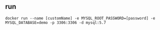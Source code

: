 ## run
`docker run --name [customName] -e MYSQL_ROOT_PASSWORD=[password] -e MYSQL_DATABASE=demo -p 3306:3306 -d mysql:5.7`
